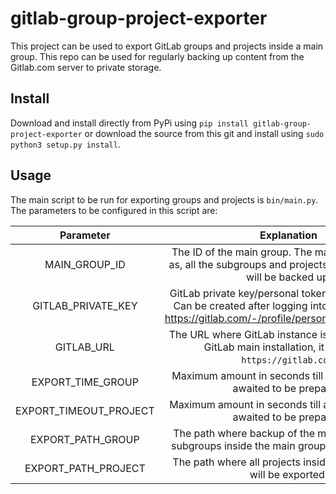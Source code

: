 # gitlab-group-project-exporter

This project can be used to export GitLab groups and projects inside a main group. This repo can be used for regularly backing up content from the Gitlab.com server to private storage.

## Install

Download and install directly from PyPi using ```pip install gitlab-group-project-exporter``` or download the source from this git and install using ```sudo python3 setup.py install```.

## Usage

The main script to be run for exporting groups and projects is ```bin/main.py```. The parameters to be configured in this script are:

| Parameter | Explanation |
| :---: | :---: |
| MAIN_GROUP_ID | The ID of the main group. The main group, as well as, all the subgroups and projects inside this group will be backed up. |
| GITLAB_PRIVATE_KEY | GitLab private key/personal token with API access. Can be created after logging into your account at https://gitlab.com/-/profile/personal_access_tokens. |
| GITLAB_URL | The URL where GitLab instance is installed. For the GitLab main installation, it should be ```https://gitlab.com```. |
| EXPORT_TIME_GROUP | Maximum amount in seconds till a group export is awaited to be prepared. |
| EXPORT_TIMEOUT_PROJECT | Maximum amount in seconds till a project export is awaited to be prepared. |
| EXPORT_PATH_GROUP | The path where backup of the main group and all subgroups inside the main group will be exported. |
| EXPORT_PATH_PROJECT | The path where all projects inside the main group will be exported. |
